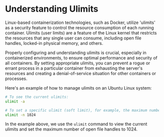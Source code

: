 # Understanding Ulimits

Linux-based containerization technologies, such as Docker, utilize 'ulimits' as a security feature to control the resource consumption of each running container. Ulimits (user limits) are a feature of the Linux kernel that restricts the resources that any single user can consume, including open file handles, locked-in physical memory, and others.

Properly configuring and understanding ulimits is crucial, especially in containerized environments, to ensure optimal performance and security of all containers. By setting appropriate ulimits, you can prevent a rogue or errant process in a particular container from exhausting the server's resources and creating a denial-of-service situation for other containers or processes.

Here's an example of how to manage ulimits on an Ubuntu Linux system:

```bash
# To see the current ulimits:
ulimit -a

# To set a specific ulimit (soft limit), for example, the maximum number of open file handles:
ulimit -n 1024
```

In the example above, we use the `ulimit` command to view the current ulimits and set the maximum number of open file handles to 1024.
